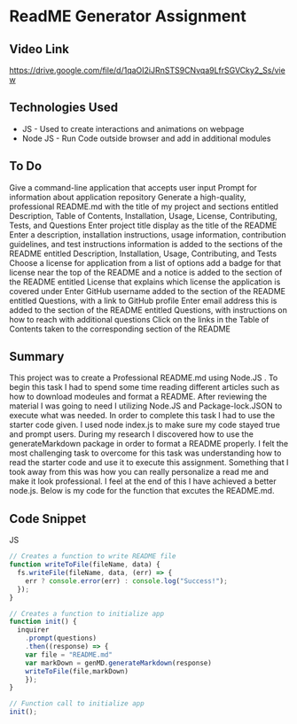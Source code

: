 # ReadME Generator Assignment

## Video Link
https://drive.google.com/file/d/1qaOI2iJRnSTS9CNvqa9LfrSGVCky2_Ss/view

## Technologies Used
- JS - Used to create interactions and animations on webpage
- Node JS - Run Code outside browser and add in additional modules

## To Do
Give a command-line application that accepts user input
Prompt for information about application repository
Generate a high-quality, professional README.md with the title of my project and sections entitled Description, Table of Contents, Installation, Usage, License, Contributing, Tests, and Questions
Enter project title display as the title of the README
Enter a description, installation instructions, usage information, contribution guidelines, and test instructions information is added to the sections of the README entitled Description, Installation, Usage, Contributing, and Tests
Choose a license for application from a list of options add a badge for that license near the top of the README and a notice is added to the section of the README entitled License that explains which license the application is covered under
Enter GitHub username added to the section of the README entitled Questions, with a link to GitHub profile
Enter email address this is added to the section of the README entitled Questions, with instructions on how to reach with additional questions
Click on the links in the Table of Contents taken to the corresponding section of the README


## Summary 
This project was to create a Professional README.md using Node.JS . To begin this task I had to spend some time reading different articles such as how to download modeules and format a README. After reviewing the material I was going to need I utilizing Node.JS and Package-lock.JSON to execute what was needed. In order to complete this task I had to use the starter code given. I used node index.js to make sure my code stayed true and prompt users. During my research I discovered how to use the generateMarkdown package in order to format a README properly. I felt the most challenging task to overcome for this task was understanding how to read the starter code and use it to execute this assignment. Something that I took away from this was how you can really personalize a read me and make it look professional. I feel at the end of this I have achieved a better node.js. Below is my code for the function that excutes the README.md.

## Code Snippet
JS
```js
// Creates a function to write README file
function writeToFile(fileName, data) {
  fs.writeFile(fileName, data, (err) => {
    err ? console.error(err) : console.log("Success!");
  });
}

// Creates a function to initialize app
function init() {
  inquirer
    .prompt(questions)
    .then((response) => {
    var file = "README.md"
    var markDown = genMD.generateMarkdown(response)
    writeToFile(file,markDown)      
    });
}

// Function call to initialize app
init();
```

